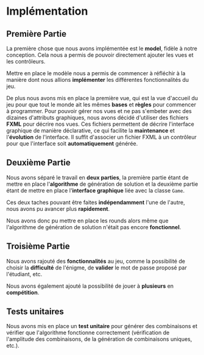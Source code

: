 # Implémentation

## Première Partie

La première chose que nous avons implémentée est le **model**, fidèle à notre conception.
Cela nous a permis de pouvoir directement ajouter les vues et les contrôleurs.

Mettre en place le modèle nous a permis de commencer à réfléchir à la manière dont nous allions **implémenter** les différentes fonctionnalités du jeu.

De plus nous avons mis en place la première vue, qui est la vue d'accueil du jeu pour que tout le monde ait les mêmes **bases** et **règles** pour commencer à programmer.
Pour pouvoir gérer nos vues et ne pas s'embeter avec des dizaines d'attributs graphiques, nous avons décidé d'utiliser des fichiers **FXML** pour décrire nos vues.
Ces fichiers permettent de décrire l'interface graphique de manière déclarative, ce qui facilite la **maintenance** et l'**évolution** de l'interface.
Il suffit d'associer un fichier FXML à un contrôleur pour que l'interface soit **automatiquement** générée.

## Deuxième Partie

Nous avons séparé le travail en **deux parties**, la première partie étant de mettre en place l'**algorithme** de génération de solution et la deuxième partie étant de mettre en place l'**interface graphique** liée avec la classe `Game`.

Ces deux taches pouvant être faites **indépendamment** l'une de l'autre, nous avons pu avancer plus **rapidement**.

Nous avons donc pu mettre en place les rounds alors même que l'algorithme de génération de solution n'était pas encore **fonctionnel**.

## Troisième Partie

Nous avons rajouté des **fonctionnalités** au jeu, comme la possibilité de choisir la **difficulté** de l'énigme, de **valider** le mot de passe proposé par l'étudiant, etc.

Nous avons également ajouté la possibilité de jouer à **plusieurs** en **compétition**.


## Tests unitaires

Nous avons mis en place un **test unitaire** pour générer des combinaisons et vérifier que l'algorithme fonctionne correctement (vérification de l'amplitude des combinaisons, de la génération de combinaisons uniques, etc.).
